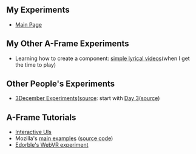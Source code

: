 ## My Experiments
- [Main Page](https://aschneiderman.github.io//aframe-explore/)

## My Other A-Frame Experiments

- Learning how to create a component:  [simple lyrical videos](https://github.com/aschneiderman/aframe-lyric-video/blob/master/notes.md)(when I get the time to play)


## Other People's Experiments

- [3December Experiments](https://alvarocasadoc.github.io/3December/)([source](https://github.com/alvarocasadoc/3December/): start with [Day 3](https://alvarocasadoc.github.io/3December/3/index.html)([source](https://github.com/alvarocasadoc/3December/tree/master/3))

## A-Frame Tutorials

- [Interactive UIs](http://ottifox.com/prototype/2017/09/07/prototype-webvr-uis-with-aframe.html)
- Mozilla's [main examples](https://aframe.io/aframe/examples/)  ([source code](https://github.com/aframevr/aframe/tree/master/examples))
- [Edorble's WebVR experiment](https://www.edorble.com/webvr)
